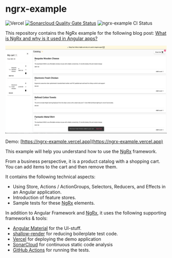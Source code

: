 # ngrx-example

![Vercel](http://therealsujitk-vercel-badge.vercel.app/?app=ngrx-example)
[![Sonarcloud Quality Gate Status](https://sonarcloud.io/api/project_badges/measure?project=bitsmuggler_ngrx-example&metric=alert_status)](https://sonarcloud.io/summary/new_code?id=bitsmuggler_ngrx-example)
![ngrx-example CI Status](https://github.com/bitsmuggler/ngrx-example/actions/workflows/build.yml/badge.svg)

This repository contains the NgRx example for the following blog post: [What is NgRx and why is it used in Angular apps?](https://www.workingsoftware.dev/what-is-ngrx-and-why-is-it-used-in-angular/)

![Screenshot ngrx-example demo](https://raw.githubusercontent.com/bitsmuggler/ngrx-example/main/demo-app-screenshot.png)

Demo: [https://ngrx-example.vercel.app](https://ngrx-example.vercel.app)


This example will help you understand how to use the [NgRx](https://ngrx.io/) framework.

From a business perspective, it is a product catalog with a shopping cart. You can add items to the cart and then remove them.

It contains the following technical aspects:

* Using Store, Actions / ActionGroups, Selectors, Reducers, and Effects in an Angular application.
* Introduction of feature stores.
* Sample tests for these [NgRx](https://ngrx.io/) elements.

In addition to Angular Framework and [NgRx](https://ngrx.io/), it uses the following supporting frameworks & tools:

* [Angular Material](https://material.angular.io/) for the UI-stuff.
* [shallow-render](https://github.com/getsaf/shallow-render) for reducing boilerplate test code.
* [Vercel](https://vercel.com/) for deploying the demo application
* [SonarCloud](https://sonarcloud.io/) for continuous static code analysis
* [GitHub Actions](https://github.com/features/actions) for running the tests.
